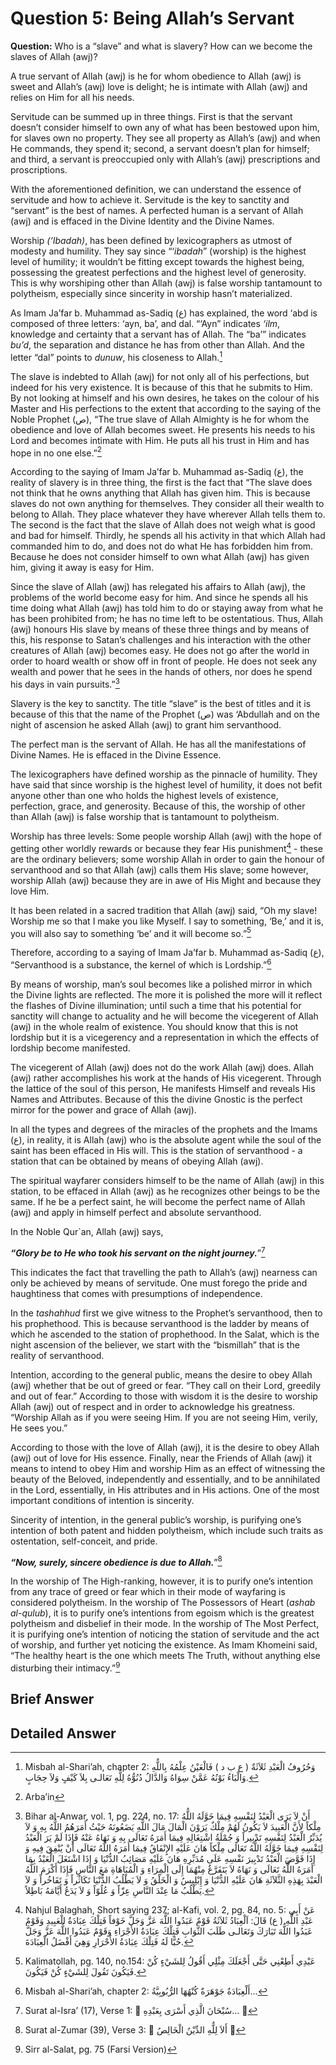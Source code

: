 Question 5: Being Allah’s Servant
=================================

**Question:** Who is a “slave” and what is slavery? How can we become
the slaves of Allah (awj)?

A true servant of Allah (awj) is he for whom obedience to Allah (awj) is
sweet and Allah’s (awj) love is delight; he is intimate with Allah (awj)
and relies on Him for all his needs.

Servitude can be summed up in three things. First is that the servant
doesn’t consider himself to own any of what has been bestowed upon him,
for slaves own no property. They see all property as Allah’s (awj) and
when He commands, they spend it; second, a servant doesn’t plan for
himself; and third, a servant is preoccupied only with Allah’s (awj)
prescriptions and proscriptions.

With the aforementioned definition, we can understand the essence of
servitude and how to achieve it. Servitude is the key to sanctity and
“servant” is the best of names. A perfected human is a servant of Allah
(awj) and is effaced in the Divine Identity and the Divine Names.

Worship *(‘Ibadah)*, has been defined by lexicographers as utmost of
modesty and humility. They say since “‘*ibadah*” (worship) is the
highest level of humility; it wouldn’t be fitting except towards the
highest being, possessing the greatest perfections and the highest level
of generosity. This is why worshiping other than Allah (awj) is false
worship tantamount to polytheism, especially since sincerity in worship
hasn’t materialized.

As Imam Ja’far b. Muhammad as-Sadiq (ع) has explained, the word ‘abd is
composed of three letters: ‘ayn, ba’, and dal. “‘Ayn” indicates *‘ilm*,
knowledge and certainty that a servant has of Allah. The “ba’” indicates
*bu’d*, the separation and distance he has from other than Allah. And
the letter “dal” points to *dunuw*, his closeness to Allah.[^1]

The slave is indebted to Allah (awj) for not only all of his
perfections, but indeed for his very existence. It is because of this
that he submits to Him. By not looking at himself and his own desires,
he takes on the colour of his Master and His perfections to the extent
that according to the saying of the Noble Prophet (ص), “The true slave
of Allah Almighty is he for whom the obedience and love of Allah becomes
sweet. He presents his needs to his Lord and becomes intimate with Him.
He puts all his trust in Him and has hope in no one else.”[^2]

According to the saying of Imam Ja’far b. Muhammad as-Sadiq (ع), the
reality of slavery is in three thing, the first is the fact that “The
slave does not think that he owns anything that Allah has given him.
This is because slaves do not own anything for themselves. They consider
all their wealth to belong to Allah. They place whatever they have
wherever Allah tells them to. The second is the fact that the slave of
Allah does not weigh what is good and bad for himself. Thirdly, he
spends all his activity in that which Allah had commanded him to do, and
does not do what He has forbidden him from. Because he does not consider
himself to own what Allah (awj) has given him, giving it away is easy
for Him.

Since the slave of Allah (awj) has relegated his affairs to Allah (awj),
the problems of the world become easy for him. And since he spends all
his time doing what Allah (awj) has told him to do or staying away from
what he has been prohibited from; he has no time left to be
ostentatious. Thus, Allah (awj) honours His slave by means of these
three things and by means of this, his response to Satan’s challenges
and his interaction with the other creatures of Allah (awj) becomes
easy. He does not go after the world in order to hoard wealth or show
off in front of people. He does not seek any wealth and power that he
sees in the hands of others, nor does he spend his days in vain
pursuits.”[^3]

Slavery is the key to sanctity. The title “slave” is the best of titles
and it is because of this that the name of the Prophet (ص) was ‘Abdullah
and on the night of ascension he asked Allah (awj) to grant him
servanthood.

The perfect man is the servant of Allah. He has all the manifestations
of Divine Names. He is effaced in the Divine Essence.

The lexicographers have defined worship as the pinnacle of humility.
They have said that since worship is the highest level of humility, it
does not befit anyone other than one who holds the highest levels of
existence, perfection, grace, and generosity. Because of this, the
worship of other than Allah (awj) is false worship that is tantamount to
polytheism.

Worship has three levels: Some people worship Allah (awj) with the hope
of getting other worldly rewards or because they fear His
punishment[^4] - these are the ordinary believers; some worship Allah in
order to gain the honour of servanthood and so that Allah (awj) calls
them His slave; some however, worship Allah (awj) because they are in
awe of His Might and because they love Him.

It has been related in a sacred tradition that Allah (awj) said, “Oh my
slave! Worship me so that I make you like Myself. I say to something,
‘Be,’ and it is, you will also say to something ‘be’ and it will become
so.”[^5]

Therefore, according to a saying of Imam Ja’far b. Muhammad as-Sadiq
(ع), “Servanthood is a substance, the kernel of which is Lordship.”[^6]

By means of worship, man’s soul becomes like a polished mirror in which
the Divine lights are reflected. The more it is polished the more will
it reflect the flashes of Divine illumination; until such a time that
his potential for sanctity will change to actuality and he will become
the vicegerent of Allah (awj) in the whole realm of existence. You
should know that this is not lordship but it is a vicegerency and a
representation in which the effects of lordship become manifested.

The vicegerent of Allah (awj) does not do the work Allah (awj) does.
Allah (awj) rather accomplishes his work at the hands of His vicegerent.
Through the lattice of the soul of this person, He manifests Himself and
reveals His Names and Attributes. Because of this the divine Gnostic is
the perfect mirror for the power and grace of Allah (awj).

In all the types and degrees of the miracles of the prophets and the
Imams (ع), in reality, it is Allah (awj) who is the absolute agent while
the soul of the saint has been effaced in His will. This is the station
of servanthood - a station that can be obtained by means of obeying
Allah (awj).

The spiritual wayfarer considers himself to be the name of Allah (awj)
in this station, to be effaced in Allah (awj) as he recognizes other
beings to be the same. If he be a perfect saint, he will become the
perfect name of Allah (awj) and apply in himself perfect and absolute
servanthood.

In the Noble Qur\`an, Allah (awj) says,

***“Glory be to He who took his servant on the night journey.***”[^7]

This indicates the fact that travelling the path to Allah’s (awj)
nearness can only be achieved by means of servitude. One must forego the
pride and haughtiness that comes with presumptions of independence.

In the *tashahhud* first we give witness to the Prophet’s servanthood,
then to his prophethood. This is because servanthood is the ladder by
means of which he ascended to the station of prophethood. In the Salat,
which is the night ascension of the believer, we start with the
“bismillah” that is the reality of servanthood.

Intention, according to the general public, means the desire to obey
Allah (awj) whether that be out of greed or fear. “They call on their
Lord, greedily and out of fear.” According to those with wisdom it is
the desire to worship Allah (awj) out of respect and in order to
acknowledge his greatness. “Worship Allah as if you were seeing Him. If
you are not seeing Him, verily, He sees you.”

According to those with the love of Allah (awj), it is the desire to
obey Allah (awj) out of love for His essence. Finally, near the Friends
of Allah (awj) it means to intend to obey Him and worship Him as an
effect of witnessing the beauty of the Beloved, independently and
essentially, and to be annihilated in the Lord, essentially, in His
attributes and in His actions. One of the most important conditions of
intention is sincerity.

Sincerity of intention, in the general public’s worship, is purifying
one’s intention of both patent and hidden polytheism, which include such
traits as ostentation, self-conceit, and pride.

***“Now, surely, sincere obedience is due to Allah.***”[^8]

In the worship of The High-ranking, however, it is to purify one’s
intention from any trace of greed or fear which in their mode of
wayfaring is considered polytheism. In the worship of The Possessors of
Heart (*ashab al-qulub*), it is to purify one’s intentions from egoism
which is the greatest polytheism and disbelief in their mode. In the
worship of The Most Perfect, it is purifying one’s intention of noticing
the station of servitude and the act of worship, and further yet
noticing the existence. As Imam Khomeini said, “The healthy heart is the
one which meets The Truth, without anything else disturbing their
intimacy.”[^9]

Brief Answer
------------

Detailed Answer
---------------

[^1]: Misbah al-Shari’ah, chapter 2: وَحُرُوفُ الْعَبْدِ ثَلاَثَةٌ ( ع ب
د ) فَالْعَيْنُ عِلْمُهُ بِاللٌّهِ وَالْبَاءُ بَوْنُهُ عَمَّنْ سِوَاهُ
وَالدَّالُ دُنُوُّهُ لِلٌّهِ تَعَالـى بِلاَ كَيْفٍ وَلاَ حِجَابٍ.

[^2]: Arba’in

[^3]: Bihar al-Anwar, vol. 1, pg. 224, no. 17: أَنْ لاَ يَرَى الْعَبْدُ
لِنَفْسِهِ فِيمَا خَوَّلَهُ اللٌّهُ مِلْكاً لِأَنَّ الْعَبِيدَ لاَ
يَكُونُ لَهُمْ مِلْكٌ يَرَوْنَ الْمَالَ مَالَ اللٌّهِ يَضَعُونَهُ حَيْثُ
أَمَرَهُمُ اللٌّهُ بِهِ وَ لاَ يُدَبِّرُ الْعَبْدُ لِنَفْسِهِ تَدْبِيراً
وَ جُمْلَةُ اشْتِغَالِهِ فِيمَا أَمَرَهُ تَعَالَى بِهِ وَ نَهَاهُ عَنْهُ
فَإِذَا لَمْ يَرَ الْعَبْدُ لِنَفْسِهِ فِيمَا خَوَّلَهُ اللٌّهُ تَعَالَى
مِلْكاً هَانَ عَلَيْهِ الإِِنْفَاقُ فِيمَا أَمَرَهُ اللٌّهُ تَعَالَى
أَنْ يُنْفِقَ فِيهِ وَ إِذَا فَوَّضَ الْعَبْدُ تَدْبِيرَ نَفْسِهِ عَلَى
مُدَبِّرِهِ هَانَ عَلَيْهِ مَصَائِبُ الدُّنْيَا وَ إِذَا اشْتَغَلَ
الْعَبْدُ بِمَا أَمَرَهُ اللٌّهُ تَعَالَى وَ نَهَاهُ لاَ يَتَفَرَّغُ
مِنْهُمَا إِلَى الْمِرَاءِ وَ الْمُبَاهَاةِ مَعَ النَّاسِ فَإِذَا
أَكْرَمَ اللٌّهُ الْعَبْدَ بِهَذِهِ الثَّلاَثَةِ هَانَ عَلَيْهِ
الدُّنْيَا وَ إِبْلِيسُ وَ الْخَلْقُ وَ لاَ يَطْلُبُ الدُّنْيَا
تَكَاثُراً وَ تَفَاخُراً وَ لاَ يَطْلُبُ مَا عِنْدَ النَّاسِ عِزّاً وَ
عُلُوّاً وَ لاَ يَدَعُ أَيَّامَهُ بَاطِلاً.

[^4]: Nahjul Balaghah, Short saying 237; al-Kafi, vol. 2, pg. 84, no. 5:
عَنْ أَبِي عَبْدِ اللٌّهِ ( ع) قَالَ: اَلْعِبَادُ ثَلاَثَةُ قَوْمٌ
عَبَدُوا اللٌّهَ عَزَّ وَجَلَّ خَوْفاً فَتِلْكَ عِبَادَةُ الْعَبِيدِ
وَقَوْمٌ عَبَدُوا اللٌّهَ تَبَارَكَ وَتَعَالـى طَلَبَ الثَّوَابِ
فَتِلْكَ عِبَادَةُ الأَجْرَاءِ وَقَوْمٌ عَبَدُوا اللٌّهَ عَزَّ وَجَلَّ
حُبًّا لَهُ فَتِلْكَ عِبَادَةُ الأَحْرَارِ وَهِيَ أَفْضَلُ الْعِبَادَةَ.

[^5]: Kalimatollah, pg. 140, no.154: عَبْدِي أَطِعْنِي حَتَّى أَجْعَلَكَ
مِثْلِي أَقُولُ لِلشَيْءٍ كُنْ فَيَكُونَ تَقُولَ لِلشَيْءٍ كُنْ
فَيَكُونَ.

[^6]: Misbah al-Shari’ah, chapter 2: أَلْعِبَادَةُ جَوْهَرَةٌ کُنْهُهَا
الرُّبُوبِيَّةُ...

[^7]: Surat al-Isra’ (17), Verse 1:  سُبْحَانَ الَّذِي أَسْرَى
بِعَبْدِهِ... 

[^8]: Surat al-Zumar (39), Verse 3:  أَلاَ لِلٌّهِ الدِّيْنُ الْخَالِصُ


[^9]: Sirr al-Salat, pg. 75 (Farsi Version)


